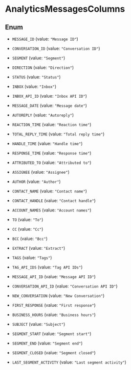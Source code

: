 

# AnalyticsMessagesColumns

## Enum


* `MESSAGE_ID` (value: `"Message ID"`)

* `CONVERSATION_ID` (value: `"Conversation ID"`)

* `SEGMENT` (value: `"Segment"`)

* `DIRECTION` (value: `"Direction"`)

* `STATUS` (value: `"Status"`)

* `INBOX` (value: `"Inbox"`)

* `INBOX_API_ID` (value: `"Inbox API ID"`)

* `MESSAGE_DATE` (value: `"Message date"`)

* `AUTOREPLY` (value: `"Autoreply"`)

* `REACTION_TIME` (value: `"Reaction time"`)

* `TOTAL_REPLY_TIME` (value: `"Total reply time"`)

* `HANDLE_TIME` (value: `"Handle time"`)

* `RESPONSE_TIME` (value: `"Response time"`)

* `ATTRIBUTED_TO` (value: `"Attributed to"`)

* `ASSIGNEE` (value: `"Assignee"`)

* `AUTHOR` (value: `"Author"`)

* `CONTACT_NAME` (value: `"Contact name"`)

* `CONTACT_HANDLE` (value: `"Contact handle"`)

* `ACCOUNT_NAMES` (value: `"Account names"`)

* `TO` (value: `"To"`)

* `CC` (value: `"Cc"`)

* `BCC` (value: `"Bcc"`)

* `EXTRACT` (value: `"Extract"`)

* `TAGS` (value: `"Tags"`)

* `TAG_API_IDS` (value: `"Tag API IDs"`)

* `MESSAGE_API_ID` (value: `"Message API ID"`)

* `CONVERSATION_API_ID` (value: `"Conversation API ID"`)

* `NEW_CONVERSATION` (value: `"New Conversation"`)

* `FIRST_RESPONSE` (value: `"First response"`)

* `BUSINESS_HOURS` (value: `"Business hours"`)

* `SUBJECT` (value: `"Subject"`)

* `SEGMENT_START` (value: `"Segment start"`)

* `SEGMENT_END` (value: `"Segment end"`)

* `SEGMENT_CLOSED` (value: `"Segment closed"`)

* `LAST_SEGMENT_ACTIVITY` (value: `"Last segment activity"`)



